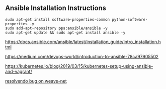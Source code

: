 ## Ansible Installation Instructions

```
sudo apt-get install software-properties-common python-software-properties -y
sudo add-apt-repository ppa:ansible/ansible -y
sudo apt-get update && sudo apt-get install ansible -y
```

https://docs.ansible.com/ansible/latest/installation_guide/intro_installation.html

https://medium.com/devops-world/introduction-to-ansible-78ca97905502

https://kubernetes.io/blog/2019/03/15/kubernetes-setup-using-ansible-and-vagrant/

[resolvendo bug on weave-net](https://github.com/kubernetes/kops/issues/4327)
